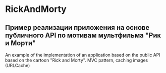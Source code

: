 # RickAndMorty

Пример реализации приложения на основе публичного API по мотивам мультфильма "Рик и Морти"
-----------------------------------------------------------------------------------------------------------------------------------------------------------
An example of the implementation of an application based on the public API based on the cartoon "Rick and Morty".
MVC pattern, caching images (URLCache)
